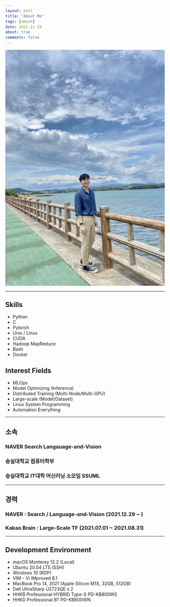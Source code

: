 ```yaml
---
layout: post
title: "About Me"
tags: [about]
date: 2021-11-19
about: true
comments: false
---
```

    
![who_am_i.jpg](/assets/images/about-me/who_am_i.jpg)

---

## Skills

- Python
- C
- Pytorch
- Unix / Linux
- CUDA
- Hadoop MapReduce
- Bash
- Docker

## Interest Fields

- MLOps
- Model Optimizing (Inference)
- Distributed Training (Multi-Node/Multi-GPU)
- Large-scale (Model/Dataset)
- Linux System Programming
- Automation Everything

---

## 소속

### NAVER Search Langauage-and-Vision

### 숭실대학교 컴퓨터학부

### 숭실대학교 IT대학 머신러닝 소모임 SSUML

---

## 경력

<!-- ### LINE Plus (2021.12.06 ~ ) -->
### NAVER        : Search / Language-and-Vision (2021.12.29 ~ )

### Kakao Brain  : Large-Scale TF (2021.07.01 ~ 2021.08.31)

---

## Development Environment

- macOS Monterey 12.2 (Local)
- Ubuntu 20.04 LTS (SSH)
- Windows 10 (RDP)
- VIM - Vi IMproved 8.1
- MacBook Pro 14, 2021 (Apple Silicon M1X, 32GB, 512GB)
- Dell UltraSharp U2723QE x 2
- HHKB Professional HYBRID Type-S PD-KB800WS
- HHKD Professional BT PD-KB600WN
